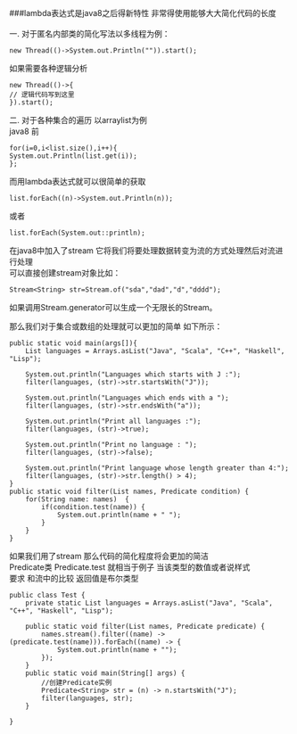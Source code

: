 ###lambda表达式是java8之后得新特性 非常得使用能够大大简化代码的长度
<br>
<br>
一. 对于匿名内部类的简化写法以多线程为例：
```$xslt
new Thread(()->System.out.Println("")).start();
```
如果需要各种逻辑分析
```$xslt
new Thread(()->{
// 逻辑代码写到这里
}).start();
```



二. 对于各种集合的遍历
以arraylist为例<br>
java8 前
```$xslt
for(i=0,i<list.size(),i++){
System.out.Println(list.get(i));
};
```


而用lambda表达式就可以很简单的获取<br>
```$xslt
list.forEach((n)->System.out.Println(n));
```

或者
```$xslt
list.forEach(System.out::println);
```

在java8中加入了stream 它将我们将要处理数据转变为流的方式处理然后对流进行处理<br>
可以直接创建stream对象比如：
```$xslt
Stream<String> str=Stream.of("sda","dad","d","dddd");
```
如果调用Stream.generator可以生成一个无限长的Stream。

那么我们对于集合或数组的处理就可以更加的简单 如下所示：
```$xslt
public static void main(args[]){
    List languages = Arrays.asList("Java", "Scala", "C++", "Haskell", "Lisp");
 
    System.out.println("Languages which starts with J :");
    filter(languages, (str)->str.startsWith("J"));
 
    System.out.println("Languages which ends with a ");
    filter(languages, (str)->str.endsWith("a"));
 
    System.out.println("Print all languages :");
    filter(languages, (str)->true);
 
    System.out.println("Print no language : ");
    filter(languages, (str)->false);
 
    System.out.println("Print language whose length greater than 4:");
    filter(languages, (str)->str.length() > 4);
}
public static void filter(List names, Predicate condition) {
    for(String name: names)  {
        if(condition.test(name)) {
            System.out.println(name + " ");
        }
    }
}

```


如果我们用了stream 那么代码的简化程度将会更加的简洁<br>
Predicate类 Predicate.test  就相当于例子  当该类型的数值或者说样式 <br>
要求 和流中的比较 返回值是布尔类型
```$xslt
public class Test {
    private static List languages = Arrays.asList("Java", "Scala", "C++", "Haskell", "Lisp");

    public static void filter(List names, Predicate predicate) {
        names.stream().filter((name) -> (predicate.test(name))).forEach((name) -> {
            System.out.println(name + "");
        });
    }
    public static void main(String[] args) {
        //创建Predicate实例
        Predicate<String> str = (n) -> n.startsWith("J");
        filter(languages, str);
    }

}
```
